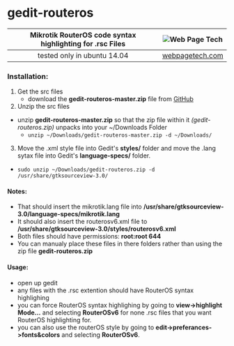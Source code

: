 # gedit-routeros

Mikrotik RouterOS code syntax highlighting for .rsc Files |  ![Web Page Tech](https://avatars3.githubusercontent.com/u/10645972?v=3&s=200)
:---: | :---:
tested only in ubuntu 14.04 | [webpagetech.com](http://webpagetech.com)

### Installation:

1. Get the src files
    * download the __gedit-routeros-master.zip__ file from [GitHub](https://github.com/webpagetech/gedit-routeros/archive/master.zip)
2. Unzip the src files
  * unzip __gedit-routeros-master.zip__ so that the zip file within it _(gedit-routeros.zip)_ unpacks into your ~/Downloads Folder
    * `unzip ~/Downloads/gedit-routeros-master.zip -d ~/Downloads/`
3. Move the .xml style file into Gedit's __styles/__  folder and move the .lang sytax file into Gedit's __language-specs/__ folder.
  * `sudo unzip ~/Downloads/gedit-routeros.zip -d /usr/share/gtksourceview-3.0/`

#### Notes:

* That should insert the mikrotik.lang file into __/usr/share/gtksourceview-3.0/language-specs/mikrotik.lang__
* It should also insert the routerosv6.xml file to __/usr/share/gtksourceview-3.0/styles/routerosv6.xml__
* Both files should have permissions: __root:root 644__
* You can manualy place these files in there folders rather than using the zip file __gedit-routeros.zip__

#### Usage:

* open up gedit
* any files with the .rsc extention should have RouterOS syntax highlighing
* you can force RouterOS syntax highlighing by going to __view->highlight Mode...__ and selecting __RouterOSv6__ for none .rsc files that you want RouterOS highlighting for.
* you can also use the routerOS style by going to __edit->preferances->fonts&colors__ and selecting __RouterOSv6__. 
